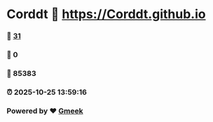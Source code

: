 # Corddt :link: https://Corddt.github.io 
### :page_facing_up: [31](https://Corddt.github.io/tag.html) 
### :speech_balloon: 0 
### :hibiscus: 85383 
### :alarm_clock: 2025-10-25 13:59:16 
### Powered by :heart: [Gmeek](https://github.com/Meekdai/Gmeek)
